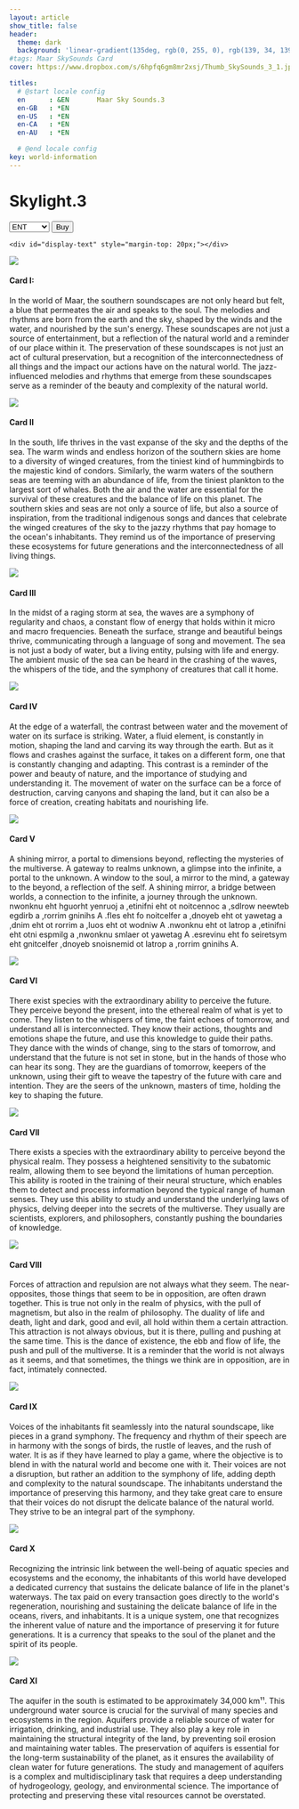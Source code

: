 ```yaml
---
layout: article
show_title: false
header:
  theme: dark
  background: 'linear-gradient(135deg, rgb(0, 255, 0), rgb(139, 34, 139, .1))'
#tags: Maar SkySounds Card
cover: https://www.dropbox.com/s/6hpfq6gm8mr2xsj/Thumb_SkySounds_3_1.jpg?raw=1

titles:
  # @start locale config
  en      : &EN       Maar Sky Sounds.3
  en-GB   : *EN
  en-US   : *EN
  en-CA   : *EN
  en-AU   : *EN

  # @end locale config
key: world-information
---
```


# Skylight.3


<div class="p-4">
  <div class="padding: ($spacer * 1.5); margin-top: $spacer*4;">
    <select class="select" id="link-selector">
      <option value="https://maarworld.gumroad.com/l/skysound1">ENT</option>
      <option value="https://maarworld.gumroad.com/">Physical</option>
      <option value="https://opensea.io/">Digital</option>
    </select>
    <button class="button button--primary  button--rounded" id="go-button">Buy</button>

    <div id="display-text" style="margin-top: 20px;"></div>

  </div>
</div>

<script>
  const linkSelector = document.querySelector("#link-selector");
  const displayText = document.querySelector("#display-text");

  linkSelector.addEventListener("change", function() {
    const selectedValue = linkSelector.value;
    switch (selectedValue) {
      case "https://maarworld.gumroad.com/l/skysound1":
        displayText.innerHTML = "Buy ENT Suit - U$D";
        break;
      case "https://maarworld.gumroad.com/":
        displayText.innerHTML = "Buy Physical Suit - U$D";
        break;
      case "https://opensea.io/":
        displayText.innerHTML = "Buy NFT Suit - ETH ";
        break;
      default:
        displayText.innerHTML = "< Select your Card Type";
    }
  });

  // Trigger the change event manually to show the selected option value on page load
  linkSelector.dispatchEvent(new Event('change'));

  const goButton = document.querySelector("#go-button");
  goButton.addEventListener("click", function() {
      const selectedLink = linkSelector.value;
      window.open(selectedLink, "_blank");
    });
</script>


<div class="item">
  <div class="item__image">
    <img class="image image--lg" src="https://www.dropbox.com/s/6hpfq6gm8mr2xsj/Thumb_SkySounds_3_1.jpg?raw=1"/>
  </div>
  <div class="item__content">
    <div class="item__header">
      <h4>Card I:</h4>
    </div>
    <div class="item__description">
      <p> In the world of Maar, the southern soundscapes are not only heard but felt, a blue that permeates the air and speaks to the soul. The melodies and rhythms are born from the earth and the sky, shaped by the winds and the water, and nourished by the sun's energy. These soundscapes are not just a source of entertainment, but a reflection of the natural world and a reminder of our place within it. The preservation of these soundscapes is not just an act of cultural preservation, but a recognition of the interconnectedness of all things and the impact our actions have on the natural world. The jazz-influenced melodies and rhythms that emerge from these soundscapes serve as a reminder of the beauty and complexity of the natural world. 
</p>
    </div>
  </div>
</div>




<div class="item">
  <div class="item__image">
    <img class="image image--lg" src="https://www.dropbox.com/s/vmyhdqozq6woo0f/SkySounds3_2.png?raw=1"/>
  </div>
  <div class="item__content">
    <div class="item__header">
      <h4>Card II</h4>
    </div>
    <div class="item__description">
      <p> In the south, life thrives in the vast expanse of the sky and the depths of the sea. The warm winds and endless horizon of the southern skies are home to a diversity of winged creatures, from the tiniest kind of hummingbirds to the majestic kind of condors. Similarly, the warm waters of the southern seas are teeming with an abundance of life, from the tiniest plankton to the largest sort of whales. Both the air and the water are essential for the survival of these creatures and the balance of life on this planet. The southern skies and seas are not only a source of life, but also a source of inspiration, from the traditional indigenous songs and dances that celebrate the winged creatures of the sky to the jazzy rhythms that pay homage to the ocean's inhabitants. They remind us of the importance of preserving these ecosystems for future generations and the interconnectedness of all living things.

</p>
    </div>
  </div>
</div>




<div class="item">
  <div class="item__image">
    <img class="image image--lg" src="https://www.dropbox.com/s/0lpws18msevtreq/Thumb_SkySounds_3_3.jpg?raw=1"/>
  </div>
  <div class="item__content">
    <div class="item__header">
      <h4>Card III</h4>
    </div>
    <div class="item__description">
      <p>In the midst of a raging storm at sea, the waves are a symphony of regularity and chaos, a constant flow of energy that holds within it micro and macro frequencies. Beneath the surface, strange and beautiful beings thrive, communicating through a language of song and movement. The sea is not just a body of water, but a living entity, pulsing with life and energy. The ambient music of the sea can be heard in the crashing of the waves, the whispers of the tide, and the symphony of creatures that call it home. 
</p>
    </div>
  </div>
</div>




<div class="item">
  <div class="item__image">
  <img class="image image--lg" src="https://www.dropbox.com/s/9yb62aqksee0d4r/SkySounds3_4.png?raw=1"/>
  </div>
  <div class="item__content">
    <div class="item__header">
      <h4>Card IV</h4>
    </div>
    <div class="item__description">
      <p>At the edge of a waterfall, the contrast between water and the movement of water on its surface is striking. Water, a fluid element, is constantly in motion, shaping the land and carving its way through the earth. But as it flows and crashes against the surface, it takes on a different form, one that is constantly changing and adapting. This contrast is a reminder of the power and beauty of nature, and the importance of studying and understanding it. The movement of water on the surface can be a force of destruction, carving canyons and shaping the land, but it can also be a force of creation, creating habitats and nourishing life.
</p>
    </div>
  </div>
</div>




<div class="item">
  <div class="item__image">
    <img class="image image--lg" src="https://www.dropbox.com/s/1k2drqfriu6w17d/Thumb_SkySounds_3_5.jpg?raw=1"/>
  </div>
  <div class="item__content">
    <div class="item__header">
      <h4>Card V</h4>
    </div>
    <div class="item__description">
      <p>A shining mirror, a portal to dimensions beyond, reflecting the mysteries of the multiverse. A gateway to realms unknown, a glimpse into the infinite, a portal to the unknown. A window to the soul, a mirror to the mind, a gateway to the beyond, a reflection of the self. A shining mirror, a bridge between worlds, a connection to the infinite, a journey through the unknown.  nwonknu eht hguorht yenruoj a ,etinifni eht ot noitcennoc a ,sdlrow neewteb egdirb a ,rorrim gninihs A .fles eht fo noitcelfer a ,dnoyeb eht ot yawetag a ,dnim eht ot rorrim a ,luos eht ot wodniw A .nwonknu eht ot latrop a ,etinifni eht otni espmilg a ,nwonknu smlaer ot yawetag A .esrevinu eht fo seiretsym eht gnitcelfer ,dnoyeb snoisnemid ot latrop a ,rorrim gninihs A. 
</p>
    </div>
  </div>
</div>






<div class="item">
  <div class="item__image">
    <img class="image image--lg" src="https://www.dropbox.com/s/ev3uywuu583z3t4/Thumb_SkySounds_3_6.jpg?raw=1"/>
  </div>
  <div class="item__content">
    <div class="item__header">
      <h4>Card VI</h4>
    </div>
    <div class="item__description">
      <p>There exist species with the extraordinary ability to perceive the future. They perceive beyond the present, into the ethereal realm of what is yet to come. They listen to the whispers of time, the faint echoes of tomorrow, and understand all is interconnected. They know their actions, thoughts and emotions shape the future, and use this knowledge to guide their paths. They dance with the winds of change, sing to the stars of tomorrow, and understand that the future is not set in stone, but in the hands of those who can hear its song. They are the guardians of tomorrow, keepers of the unknown, using their gift to weave the tapestry of the future with care and intention. They are the seers of the unknown, masters of time, holding the key to shaping the future.
</p>
    </div>
  </div>
</div>




<div class="item">
  <div class="item__image">
    <img class="image image--lg" src="https://www.dropbox.com/s/0kt97p6h3q87o60/SkySounds3_7.png?raw=1"/>
  </div>
  <div class="item__content">
    <div class="item__header">
      <h4>Card VII</h4>
    </div>
    <div class="item__description">
      <p>There exists a species with the extraordinary ability to perceive beyond the physical realm. They possess a heightened sensitivity to the subatomic realm, allowing them to see beyond the limitations of human perception. This ability is rooted in the training of their neural structure, which enables them to detect and process information beyond the typical range of human senses. They use this ability to study and understand the underlying laws of physics, delving deeper into the secrets of the multiverse. They usually are scientists, explorers, and philosophers, constantly pushing the boundaries of knowledge.
</p>
    </div>
  </div>
</div>




<div class="item">
  <div class="item__image">
    <img class="image image--lg" src="https://www.dropbox.com/s/wk2lftpk35xamtp/Thumb_SkySounds_3_8.jpg?raw=1"/>
  </div>
  <div class="item__content">
    <div class="item__header">
      <h4>Card VIII</h4>
    </div>
    <div class="item__description">
      <p>Forces of attraction and repulsion are not always what they seem. The near-opposites, those things that seem to be in opposition, are often drawn together. This is true not only in the realm of physics, with the pull of magnetism, but also in the realm of philosophy. The duality of life and death, light and dark, good and evil, all hold within them a certain attraction. This attraction is not always obvious, but it is there, pulling and pushing at the same time. This is the dance of existence, the ebb and flow of life, the push and pull of the multiverse. It is a reminder that the world is not always as it seems, and that sometimes, the things we think are in opposition, are in fact, intimately connected.
</p>
    </div>
  </div>
</div>





<div class="item">
  <div class="item__image">
    <img class="image image--lg" src="https://www.dropbox.com/s/wo1iq9uodabw297/SkySounds3_9.png?raw=1"/>
  </div>
  <div class="item__content">
    <div class="item__header">
      <h4>Card IX</h4>
    </div>
    <div class="item__description">
      <p>Voices of the inhabitants fit seamlessly into the natural soundscape, like pieces in a grand symphony. The frequency and rhythm of their speech are in harmony with the songs of birds, the rustle of leaves, and the rush of water. It is as if they have learned to play a game, where the objective is to blend in with the natural world and become one with it. Their voices are not a disruption, but rather an addition to the symphony of life, adding depth and complexity to the natural soundscape. The inhabitants understand the importance of preserving this harmony, and they take great care to ensure that their voices do not disrupt the delicate balance of the natural world. They strive to be an integral part of the symphony.
</p>
    </div>
  </div>
</div>




<div class="item">
  <div class="item__image">
    <img class="image image--lg" src="https://www.dropbox.com/s/vp7zbazyly9jlpn/SkySounds3_10.png?raw=1"/>
  </div>
  <div class="item__content">
    <div class="item__header">
      <h4>Card X</h4>
    </div>
    <div class="item__description">
      <p>Recognizing the intrinsic link between the well-being of aquatic species and ecosystems and the economy, the inhabitants of this world have developed a dedicated currency that sustains the delicate balance of life in the planet's waterways. The tax paid on every transaction goes directly to the world's regeneration, nourishing and sustaining the delicate balance of life in the oceans, rivers, and inhabitants. It is a unique system, one that recognizes the inherent value of nature and the importance of preserving it for future generations. It is a currency that speaks to the soul of the planet and the spirit of its people.
</p>
    </div>
  </div>
</div>





<div class="item">
  <div class="item__image">
    <img class="image image--lg" src="https://www.dropbox.com/s/vu87kq77f0a7cr4/Thumb_SkySounds_3_11.jpg?raw=1"/>
  </div>
  <div class="item__content">
    <div class="item__header">
      <h4>Card XI</h4>
    </div>
    <div class="item__description">
      <p>The aquifer in the south is estimated to be approximately 34,000 km¹¹. This underground water source is crucial for the survival of many species and ecosystems in the region. Aquifers provide a reliable source of water for irrigation, drinking, and industrial use. They also play a key role in maintaining the structural integrity of the land, by preventing soil erosion and maintaining water tables. The preservation of aquifers is essential for the long-term sustainability of the planet, as it ensures the availability of clean water for future generations. The study and management of aquifers is a complex and multidisciplinary task that requires a deep understanding of hydrogeology, geology, and environmental science. The importance of protecting and preserving these vital resources cannot be overstated.
</p>
    </div>
  </div>
</div>



